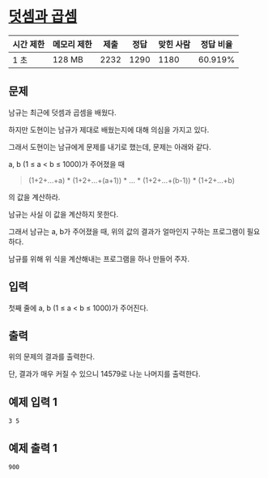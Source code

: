 # [덧셈과 곱셈](https://www.acmicpc.net/problem/14579)

| 시간 제한 | 메모리 제한 | 제출 | 정답 | 맞힌 사람 | 정답 비율 |
| --- | --- | --- | --- | --- | --- |
| 1 초 | 128 MB | 2232 | 1290 | 1180 | 60.919% |

## 문제

남규는 최근에 덧셈과 곱셈을 배웠다.

하지만 도현이는 남규가 제대로 배웠는지에 대해 의심을 가지고 있다.

그래서 도현이는 남규에게 문제를 내기로 했는데, 문제는 아래와 같다.

a, b (1 ≤ a < b ≤ 1000)가 주어졌을 때

> (1+2+…+a) * (1+2+…+(a+1)) * … * (1+2+…+(b-1)) * (1+2+…+b)
> 

의 값을 계산하라.

남규는 사실 이 값을 계산하지 못한다.

그래서 남규는 a, b가 주어졌을 때, 위의 값의 결과가 얼마인지 구하는 프로그램이 필요하다.

남규를 위해 위 식을 계산해내는 프로그램을 하나 만들어 주자.

## 입력

첫째 줄에 a, b (1 ≤ a < b ≤ 1000)가 주어진다.

## 출력

위의 문제의 결과를 출력한다.

단, 결과가 매우 커질 수 있으니 14579로 나눈 나머지를 출력한다.

## 예제 입력 1

```
3 5

```

## 예제 출력 1

```
900
```
